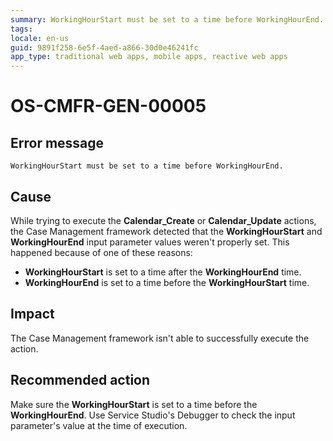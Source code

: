 ```yaml
---
summary: WorkingHourStart must be set to a time before WorkingHourEnd.
tags:
locale: en-us
guid: 9891f258-6e5f-4aed-a866-30d0e46241fc
app_type: traditional web apps, mobile apps, reactive web apps
---
```


# OS-CMFR-GEN-00005

## Error message

`WorkingHourStart must be set to a time before WorkingHourEnd.`

## Cause

While trying to execute the **Calendar_Create** or **Calendar_Update** actions, the Case Management framework detected that the **WorkingHourStart** and **WorkingHourEnd** input parameter values weren't properly set. This happened because of one of these reasons:

* **WorkingHourStart** is set to a time after the **WorkingHourEnd** time.
* **WorkingHourEnd** is set to a time before the **WorkingHourStart** time.

## Impact

The Case Management framework isn't able to successfully execute the action.

## Recommended action

Make sure the **WorkingHourStart** is set to a time before the **WorkingHourEnd**. Use Service Studio's Debugger to check the input parameter's value at the time of execution.
